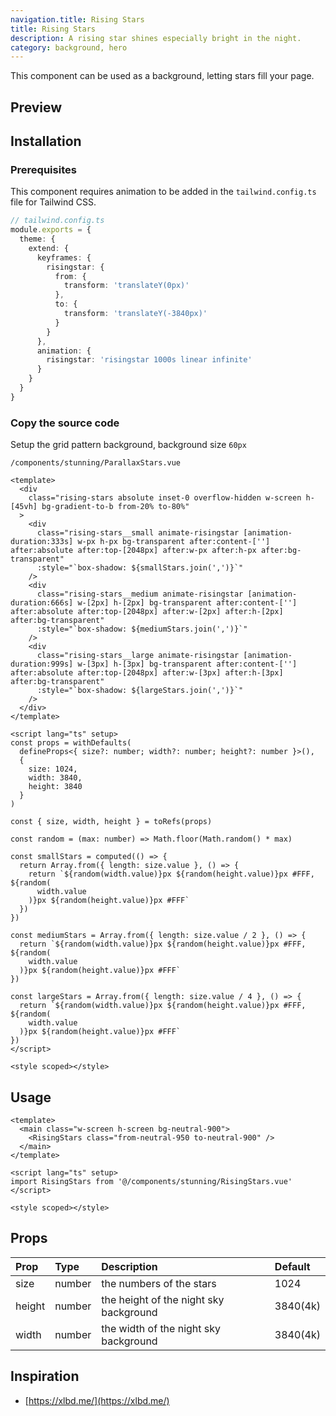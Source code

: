```yaml
---
navigation.title: Rising Stars
title: Rising Stars
description: A rising star shines especially bright in the night.
category: background, hero
---
```


This component can be used as a background, letting stars fill your page.

## Preview

<Playground url="/playground/rising-stars"></Playground>

## Installation

### Prerequisites

This component requires animation to be added in the `tailwind.config.ts` file for Tailwind CSS.

```ts
// tailwind.config.ts
module.exports = {
  theme: {
    extend: {
      keyframes: {
        risingstar: {
          from: {
            transform: 'translateY(0px)'
          },
          to: {
            transform: 'translateY(-3840px)'
          }
        }
      },
      animation: {
        risingstar: 'risingstar 1000s linear infinite'
      }
    }
  }
}
```

### Copy the source code

Setup the grid pattern background, background size `60px`

`/components/stunning/ParallaxStars.vue`

<CollapseCodeWrapper>

```vue
<template>
  <div
    class="rising-stars absolute inset-0 overflow-hidden w-screen h-[45vh] bg-gradient-to-b from-20% to-80%"
  >
    <div
      class="rising-stars__small animate-risingstar [animation-duration:333s] w-px h-px bg-transparent after:content-[''] after:absolute after:top-[2048px] after:w-px after:h-px after:bg-transparent"
      :style="`box-shadow: ${smallStars.join(',')}`"
    />
    <div
      class="rising-stars__medium animate-risingstar [animation-duration:666s] w-[2px] h-[2px] bg-transparent after:content-[''] after:absolute after:top-[2048px] after:w-[2px] after:h-[2px] after:bg-transparent"
      :style="`box-shadow: ${mediumStars.join(',')}`"
    />
    <div
      class="rising-stars__large animate-risingstar [animation-duration:999s] w-[3px] h-[3px] bg-transparent after:content-[''] after:absolute after:top-[2048px] after:w-[3px] after:h-[3px] after:bg-transparent"
      :style="`box-shadow: ${largeStars.join(',')}`"
    />
  </div>
</template>

<script lang="ts" setup>
const props = withDefaults(
  defineProps<{ size?: number; width?: number; height?: number }>(),
  {
    size: 1024,
    width: 3840,
    height: 3840
  }
)

const { size, width, height } = toRefs(props)

const random = (max: number) => Math.floor(Math.random() * max)

const smallStars = computed(() => {
  return Array.from({ length: size.value }, () => {
    return `${random(width.value)}px ${random(height.value)}px #FFF, ${random(
      width.value
    )}px ${random(height.value)}px #FFF`
  })
})

const mediumStars = Array.from({ length: size.value / 2 }, () => {
  return `${random(width.value)}px ${random(height.value)}px #FFF, ${random(
    width.value
  )}px ${random(height.value)}px #FFF`
})

const largeStars = Array.from({ length: size.value / 4 }, () => {
  return `${random(width.value)}px ${random(height.value)}px #FFF, ${random(
    width.value
  )}px ${random(height.value)}px #FFF`
})
</script>

<style scoped></style>
```

</CollapseCodeWrapper>

## Usage

```vue
<template>
  <main class="w-screen h-screen bg-neutral-900">
    <RisingStars class="from-neutral-950 to-neutral-900" />
  </main>
</template>

<script lang="ts" setup>
import RisingStars from '@/components/stunning/RisingStars.vue'
</script>

<style scoped></style>
```

## Props

| Prop   | Type   | Description                            | Default  |
| :----- | :----- | :------------------------------------- | :------- |
| size   | number | the numbers of the stars               | 1024     |
| height | number | the height of the night sky background | 3840(4k) |
| width  | number | the width of the night sky background  | 3840(4k) |

## Inspiration

- [https://xlbd.me/](https://xlbd.me/)
